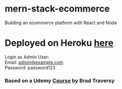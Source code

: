 # mern-stack-ecommerce
Building an ecommerce platform with React and Node

# Deployed on Heroku [here](https://aniketos-ecommerce-app.herokuapp.com/)  
Login as Admin User:  
Email: admin@example.com  
Password: password123

### Based on a Udemy [Course](https://www.udemy.com/course/mern-ecommerce/) by Brad Traversy

